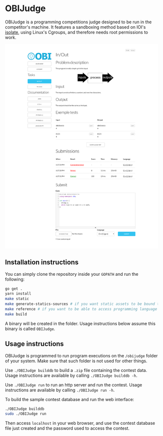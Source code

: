 # OBIJudge

OBIJudge is a programming competitions judge designed to be run in the competitor's
machine. It features a sandboxing method based on IOI's [isolate](https://github.com/ioi/isolate),
using Linux's Cgroups, and therefore needs root permissions to work.

![Screenshot](screenshot.png)

## Installation instructions

You can simply clone the repository inside your `GOPATH` and run the following:

```bash
go get .
yarn install
make static
make generate-statics-sources # if you want static assets to be bound to the binary
make reference # if you want to be able to access programming language reference inside the web interface
make build
```

A binary will be created in the folder. Usage instructions below assume
this binary is called `OBIJudge`.

## Usage instructions

OBIJudge is programmed to run program executions on the `/obijudge` folder of your
system. Make sure that such folder is not used for other things.

Use `./OBIJudge builddb` to build a `.zip` file containing the contest data.
Usage instructions are available by calling `./OBIJudge builddb -h`.

Use `./OBIJudge run` to run an http server and run the contest. Usage
instructions are available by calling `./OBIJudge run -h`.

To build the sample contest database and run the web interface:

```bash
./OBIJudge builddb
sudo ./OBIJudge run
```

Then access `localhost` in your web browser, and use the contest database
file just created and the password used to access the contest.
